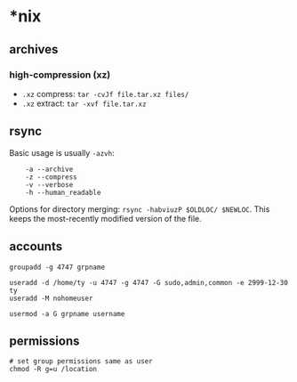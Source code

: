 # *nix
## archives
### high-compression (xz)
* `.xz` compress: `tar -cvJf file.tar.xz files/`
* `.xz` extract: `tar -xvf file.tar.xz`

## rsync
Basic usage is usually `-azvh`:
```
    -a --archive
    -z --compress
    -v --verbose
    -h --human_readable
```

Options for directory merging: `rsync -habviuzP $OLDLOC/ $NEWLOC`. This keeps the most-recently modified version of the file.


## accounts
```
groupadd -g 4747 grpname

useradd -d /home/ty -u 4747 -g 4747 -G sudo,admin,common -e 2999-12-30 ty
useradd -M nohomeuser

usermod -a G grpname username
```

## permissions
```
# set group permissions same as user
chmod -R g=u /location
```
